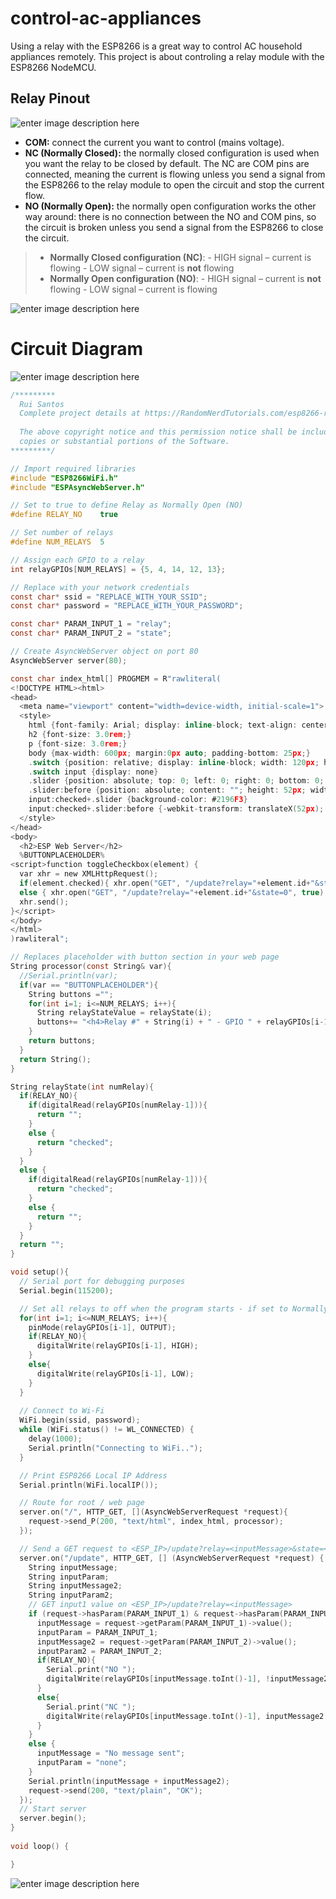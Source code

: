 # control-ac-appliances

Using a relay with the ESP8266 is a great way to control AC household appliances remotely. This project is about controling a relay module with the ESP8266 NodeMCU.

## Relay Pinout
![enter image description here](https://2.bp.blogspot.com/-_bDk2JnwxGc/XMcN3CeU6qI/AAAAAAAAO7Q/9D-POOQRdpYjLc9hGGm0nm5-gHTx2JJTQCLcBGAs/s1600/2channel+relay+with+text.png)

-   **COM:** connect the current you want to control (mains voltage).
-   **NC (Normally Closed):** the normally closed configuration is used when you want the relay to be closed by default. The NC are COM pins are connected, meaning the current is flowing unless you send a signal from the ESP8266 to the relay module to open the circuit and stop the current flow.
-   **NO (Normally Open):** the normally open configuration works the other way around: there is no connection between the NO and COM pins, so the circuit is broken unless you send a signal from the ESP8266 to close the circuit.

> -   **Normally Closed configuration (NC)**:
    -   HIGH signal – current is flowing
    -   LOW signal – current is  **not** flowing
>-   **Normally Open configuration (NO)**:
    -   HIGH signal – current is  **not** flowing
    -   LOW signal – current is flowing


![enter image description here](https://cdn11.bigcommerce.com/s-2fbyfnm8ev/images/stencil/300x300/products/331/1464/51xCq7PhE3L__SY300_1__35375.1539996114.jpg?c=2)

# Circuit Diagram

![enter image description here](https://i0.wp.com/randomnerdtutorials.com/wp-content/uploads/2019/12/relay-esp8266-wiring.png?w=1038&quality=100&strip=all&ssl=1)

```c
/*********
  Rui Santos
  Complete project details at https://RandomNerdTutorials.com/esp8266-relay-module-ac-web-server/
  
  The above copyright notice and this permission notice shall be included in all
  copies or substantial portions of the Software.
*********/

// Import required libraries
#include "ESP8266WiFi.h"
#include "ESPAsyncWebServer.h"

// Set to true to define Relay as Normally Open (NO)
#define RELAY_NO    true

// Set number of relays
#define NUM_RELAYS  5

// Assign each GPIO to a relay
int relayGPIOs[NUM_RELAYS] = {5, 4, 14, 12, 13};

// Replace with your network credentials
const char* ssid = "REPLACE_WITH_YOUR_SSID";
const char* password = "REPLACE_WITH_YOUR_PASSWORD";

const char* PARAM_INPUT_1 = "relay";  
const char* PARAM_INPUT_2 = "state";

// Create AsyncWebServer object on port 80
AsyncWebServer server(80);

const char index_html[] PROGMEM = R"rawliteral(
<!DOCTYPE HTML><html>
<head>
  <meta name="viewport" content="width=device-width, initial-scale=1">
  <style>
    html {font-family: Arial; display: inline-block; text-align: center;}
    h2 {font-size: 3.0rem;}
    p {font-size: 3.0rem;}
    body {max-width: 600px; margin:0px auto; padding-bottom: 25px;}
    .switch {position: relative; display: inline-block; width: 120px; height: 68px} 
    .switch input {display: none}
    .slider {position: absolute; top: 0; left: 0; right: 0; bottom: 0; background-color: #ccc; border-radius: 34px}
    .slider:before {position: absolute; content: ""; height: 52px; width: 52px; left: 8px; bottom: 8px; background-color: #fff; -webkit-transition: .4s; transition: .4s; border-radius: 68px}
    input:checked+.slider {background-color: #2196F3}
    input:checked+.slider:before {-webkit-transform: translateX(52px); -ms-transform: translateX(52px); transform: translateX(52px)}
  </style>
</head>
<body>
  <h2>ESP Web Server</h2>
  %BUTTONPLACEHOLDER%
<script>function toggleCheckbox(element) {
  var xhr = new XMLHttpRequest();
  if(element.checked){ xhr.open("GET", "/update?relay="+element.id+"&state=1", true); }
  else { xhr.open("GET", "/update?relay="+element.id+"&state=0", true); }
  xhr.send();
}</script>
</body>
</html>
)rawliteral";

// Replaces placeholder with button section in your web page
String processor(const String& var){
  //Serial.println(var);
  if(var == "BUTTONPLACEHOLDER"){
    String buttons ="";
    for(int i=1; i<=NUM_RELAYS; i++){
      String relayStateValue = relayState(i);
      buttons+= "<h4>Relay #" + String(i) + " - GPIO " + relayGPIOs[i-1] + "</h4><label class=\"switch\"><input type=\"checkbox\" onchange=\"toggleCheckbox(this)\" id=\"" + String(i) + "\" "+ relayStateValue +"><span class=\"slider\"></span></label>";
    }
    return buttons;
  }
  return String();
}

String relayState(int numRelay){
  if(RELAY_NO){
    if(digitalRead(relayGPIOs[numRelay-1])){
      return "";
    }
    else {
      return "checked";
    }
  }
  else {
    if(digitalRead(relayGPIOs[numRelay-1])){
      return "checked";
    }
    else {
      return "";
    }
  }
  return "";
}

void setup(){
  // Serial port for debugging purposes
  Serial.begin(115200);

  // Set all relays to off when the program starts - if set to Normally Open (NO), the relay is off when you set the relay to HIGH
  for(int i=1; i<=NUM_RELAYS; i++){
    pinMode(relayGPIOs[i-1], OUTPUT);
    if(RELAY_NO){
      digitalWrite(relayGPIOs[i-1], HIGH);
    }
    else{
      digitalWrite(relayGPIOs[i-1], LOW);
    }
  }
  
  // Connect to Wi-Fi
  WiFi.begin(ssid, password);
  while (WiFi.status() != WL_CONNECTED) {
    delay(1000);
    Serial.println("Connecting to WiFi..");
  }

  // Print ESP8266 Local IP Address
  Serial.println(WiFi.localIP());

  // Route for root / web page
  server.on("/", HTTP_GET, [](AsyncWebServerRequest *request){
    request->send_P(200, "text/html", index_html, processor);
  });

  // Send a GET request to <ESP_IP>/update?relay=<inputMessage>&state=<inputMessage2>
  server.on("/update", HTTP_GET, [] (AsyncWebServerRequest *request) {
    String inputMessage;
    String inputParam;
    String inputMessage2;
    String inputParam2;
    // GET input1 value on <ESP_IP>/update?relay=<inputMessage>
    if (request->hasParam(PARAM_INPUT_1) & request->hasParam(PARAM_INPUT_2)) {
      inputMessage = request->getParam(PARAM_INPUT_1)->value();
      inputParam = PARAM_INPUT_1;
      inputMessage2 = request->getParam(PARAM_INPUT_2)->value();
      inputParam2 = PARAM_INPUT_2;
      if(RELAY_NO){
        Serial.print("NO ");
        digitalWrite(relayGPIOs[inputMessage.toInt()-1], !inputMessage2.toInt());
      }
      else{
        Serial.print("NC ");
        digitalWrite(relayGPIOs[inputMessage.toInt()-1], inputMessage2.toInt());
      }
    }
    else {
      inputMessage = "No message sent";
      inputParam = "none";
    }
    Serial.println(inputMessage + inputMessage2);
    request->send(200, "text/plain", "OK");
  });
  // Start server
  server.begin();
}
  
void loop() {

}
```

![enter image description here](https://i0.wp.com/randomnerdtutorials.com/wp-content/uploads/2020/10/ESP8266-NodeMCU-ESPAsyncWebServer-library-control-outputs-web-server-Arduino.jpg?fit=1280,720&quality=100&strip=all&ssl=1)
